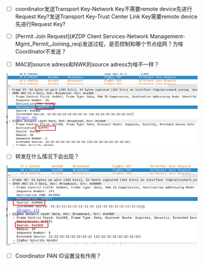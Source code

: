 - [ ] coordinator发送Transport Key-Network Key不需要remote device先进行Request Key?发送Transport Key-Trust Center Link Key需要remote device先进行Request Key?

- [ ] [Permit Join Request](#ZDP Client Services-Network Management-Mgmt_Permit_Joining_req)发送过程，是否控制和哪个节点组网？为啥Coordinator不发送？

- [ ] MAC的source adress和NWK的source adress为啥不一样？

![](./img/Q/source-adress-not-equal.png)

- [ ] 转发在什么情况下会出现？

![](./img/Q/forward-message.png)

- [ ] Coordinator PAN ID设置没有作用？